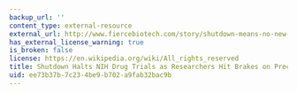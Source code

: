 ```yaml
---
backup_url: ''
content_type: external-resource
external_url: http://www.fiercebiotech.com/story/shutdown-means-no-new-nih-trials-halted-preclinical-research/2013-10-03
has_external_license_warning: true
is_broken: false
license: https://en.wikipedia.org/wiki/All_rights_reserved
title: Shutdown Halts NIH Drug Trials as Researchers Hit Brakes on Preclinical Research
uid: ee73b37b-7c23-4be9-b702-a9fab32bac9b
---
```

